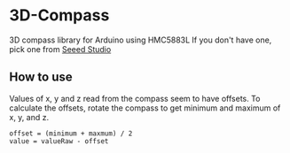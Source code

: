 # 3D-Compass

3D compass library for Arduino using HMC5883L
If you don't have one, pick one from [Seeed Studio](http://www.seeedstudio.com/depot/grove-3axis-digital-compass-p-759.html)

## How to use
Values of x, y and z read from the compass seem to have offsets.
To calculate the offsets, rotate the compass to get minimum and maximum of x, y, and z.

	offset = (minimum + maxmum) / 2
	value = valueRaw - offset
